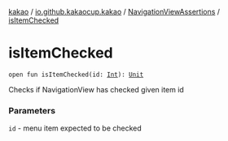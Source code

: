 [kakao](../../index.md) / [io.github.kakaocup.kakao](../index.md) / [NavigationViewAssertions](index.md) / [isItemChecked](./is-item-checked.md)

# isItemChecked

`open fun isItemChecked(id: `[`Int`](https://kotlinlang.org/api/latest/jvm/stdlib/kotlin/-int/index.html)`): `[`Unit`](https://kotlinlang.org/api/latest/jvm/stdlib/kotlin/-unit/index.html)

Checks if NavigationView has checked given item id

### Parameters

`id` - menu item expected to be checked